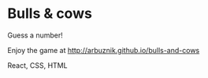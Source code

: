 # Bulls & cows

Guess a number!

Enjoy the game at
http://arbuznik.github.io/bulls-and-cows

React, CSS, HTML
